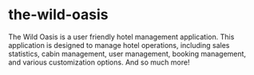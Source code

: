 # the-wild-oasis
The Wild Oasis is a user friendly hotel management application. This application is designed to manage hotel operations, including sales statistics, cabin management, user management, booking management, and various customization options. And so much more!
